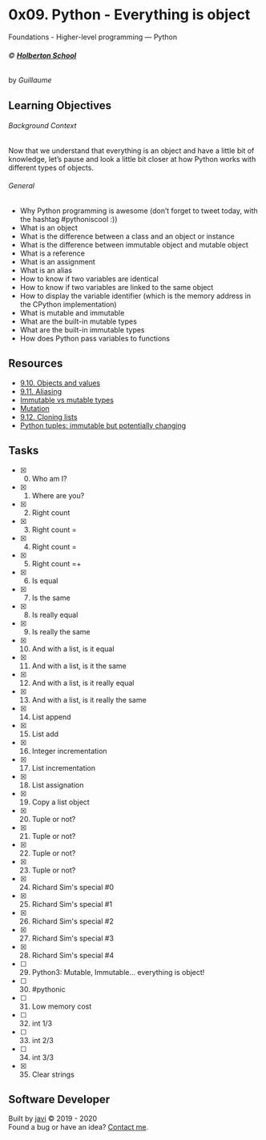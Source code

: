 # 0x09. Python - Everything is object
Foundations - Higher-level programming ― Python

###### :copyright: **[Holberton School](https://www.holbertonschool.com/)**
by _Guillaume_

## Learning Objectives
###### Background Context
Now that we understand that everything is an object and have a little bit of knowledge, let’s pause and look a little bit closer at how Python works with different types of objects.
###### General
* Why Python programming is awesome (don’t forget to tweet today, with the hashtag #pythoniscool :))
* What is an object
* What is the difference between a class and an object or instance
* What is the difference between immutable object and mutable object
* What is a reference
* What is an assignment
* What is an alias
* How to know if two variables are identical
* How to know if two variables are linked to the same object
* How to display the variable identifier (which is the memory address in the CPython implementation)
* What is mutable and immutable
* What are the built-in mutable types
* What are the built-in immutable types
* How does Python pass variables to functions

## Resources
* [9.10. Objects and values](http://www.openbookproject.net/thinkcs/python/english2e/ch09.html#objects-and-values)
* [9.11. Aliasing](http://www.openbookproject.net/thinkcs/python/english2e/ch09.html#aliasing)
* [Immutable vs mutable types](https://stackoverflow.com/questions/8056130/immutable-vs-mutable-types)
* [Mutation](http://composingprograms.com/pages/24-mutable-data.html#sequence-objects)
* [9.12. Cloning lists](http://www.openbookproject.net/thinkcs/python/english2e/ch09.html#cloning-lists)
* [Python tuples: immutable but potentially changing](http://radar.oreilly.com/2014/10/python-tuples-immutable-but-potentially-changing.html)

## Tasks
* [x] 0. Who am I?
* [x] 1. Where are you?
* [x] 2. Right count
* [x] 3. Right count =
* [x] 4. Right count =
* [x] 5. Right count =+
* [x] 6. Is equal
* [x] 7. Is the same
* [x] 8. Is really equal
* [x] 9. Is really the same
* [x] 10. And with a list, is it equal
* [x] 11. And with a list, is it the same
* [x] 12. And with a list, is it really equal
* [x] 13. And with a list, is it really the same
* [x] 14. List append
* [x] 15. List add
* [x] 16. Integer incrementation
* [x] 17. List incrementation
* [x] 18. List assignation
* [x] 19. Copy a list object
* [x] 20. Tuple or not?
* [x] 21. Tuple or not?
* [x] 22. Tuple or not?
* [x] 23. Tuple or not?
* [x] 24. Richard Sim's special #0
* [x] 25. Richard Sim's special #1
* [x] 26. Richard Sim's special #2
* [x] 27. Richard Sim's special #3
* [x] 28. Richard Sim's special #4
* [ ] 29. Python3: Mutable, Immutable... everything is object!
* [ ] 30. #pythonic
* [ ] 31. Low memory cost
* [ ] 32. int 1/3
* [ ] 33. int 2/3
* [ ] 34. int 3/3
* [x] 35. Clear strings

## Software Developer
Built by [javi](https://github.com/javi0x00) :copyright: 2019 - 2020  
Found a bug or have an idea? [Contact me](https://www.linkedin.com/in/javi0x00/).
